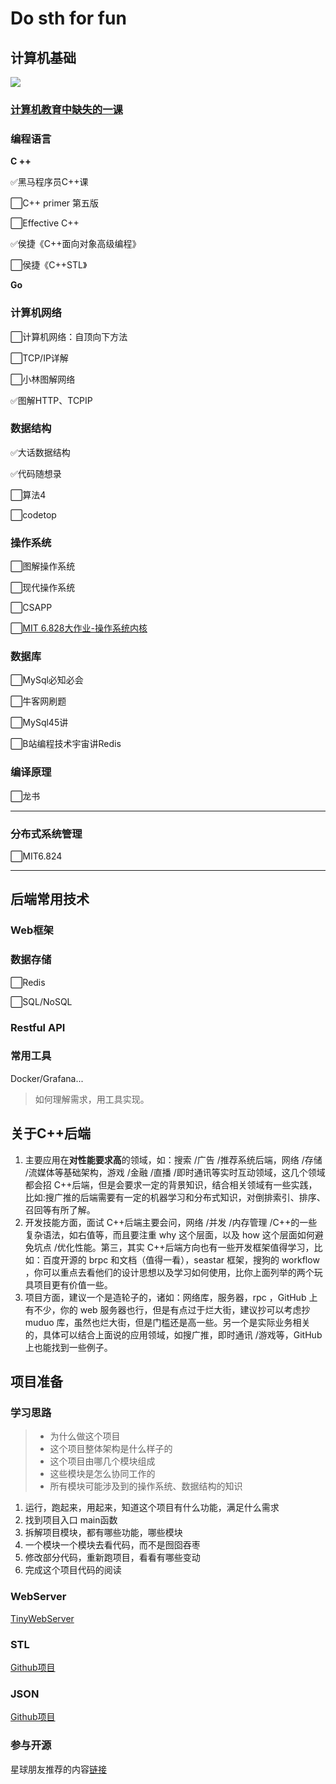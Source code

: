 Do sth for fun
===

## 计算机基础


![](http://pic.shixiaocaia.fun/202301241635615.png)

### [计算机教育中缺失的一课](https://missing-semester-cn.github.io/)

### 编程语言 

**C ++**

✅黑马程序员C++课

⬜C++ primer 第五版

⬜Effective C++

✅侯捷《C++面向对象高级编程》

⬜侯捷《C++STL》

**Go**

### 计算机网络

⬜计算机网络：自顶向下方法

⬜TCP/IP详解

⬜小林图解网络

✅图解HTTP、TCPIP

### 数据结构

✅大话数据结构

✅代码随想录

⬜算法4

⬜codetop

### 操作系统

⬜图解操作系统

⬜现代操作系统

⬜CSAPP

⬜[MIT 6.828大作业-操作系统内核](https://github.com/woai3c/MIT6.828)

### 数据库

⬜MySql必知必会

⬜牛客网刷题

⬜MySql45讲

⬜B站编程技术宇宙讲Redis

### 编译原理

⬜龙书

---

### 分布式系统管理

⬜MIT6.824

---

## 后端常用技术

### Web框架

### 数据存储

⬜Redis

⬜SQL/NoSQL

### Restful API

### 常用工具

Docker/Grafana...

> 如何理解需求，用工具实现。

## 关于C++后端

1. 主要应用在**对性能要求高**的领域，如：搜索 /广告 /推荐系统后端，网络 /存储 /流媒体等基础架构，游戏 /金融 /直播 /即时通讯等实时互动领域，这几个领域都会招 C++后端，但是会要求一定的背景知识，结合相关领域有一些实践，比如:搜广推的后端需要有一定的机器学习和分布式知识，对倒排索引、排序、召回等有所了解。
2. 开发技能方面，面试 C++后端主要会问，网络 /并发 /内存管理 /C++的一些复杂语法，如右值等，而且要注重 why 这个层面，以及 how 这个层面如何避免坑点 /优化性能。第三，其实 C++后端方向也有一些开发框架值得学习，比如：百度开源的 brpc 和文档（值得一看），seastar 框架，搜狗的 workflow ，你可以重点去看他们的设计思想以及学习如何使用，比你上面列举的两个玩具项目更有价值一些。
3. 项目方面，建议一个是造轮子的，诸如：网络库，服务器，rpc ，GitHub 上有不少，你的 web 服务器也行，但是有点过于烂大街，建议抄可以考虑抄 muduo 库，虽然也烂大街，但是门槛还是高一些。另一个是实际业务相关的，具体可以结合上面说的应用领域，如搜广推，即时通讯 /游戏等，GitHub 上也能找到一些例子。

## 项目准备

### 学习思路

> - 为什么做这个项目
> - 这个项目整体架构是什么样子的
> - 这个项目由哪几个模块组成
> - 这些模块是怎么协同工作的
> - 所有模块可能涉及到的操作系统、数据结构的知识

1. 运行，跑起来，用起来，知道这个项目有什么功能，满足什么需求 
2.  找到项目入口 main函数 
3.  拆解项目模块，都有哪些功能，哪些模块 
4.  一个模块一个模块去看代码，而不是囫囵吞枣
5.  修改部分代码，重新跑项目，看看有哪些变动 
6.  完成这个项目代码的阅读

### WebServer

[TinyWebServer](https://github.com/qinguoyi/TinyWebServer)

###  STL

[Github项目](https://github.com/Alinshans/MyTinySTL)


###  JSON

[Github项目](https://github.com/miloyip/json-tutorial)

###  参与开源

星球朋友推荐的内容[链接](https://erdengk.github.io/gsoc-analyse/)

